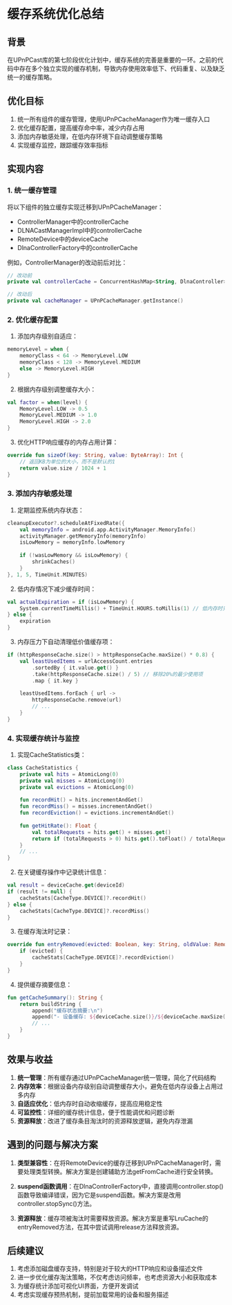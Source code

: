 # 缓存系统优化总结

## 背景

在UPnPCast库的第七阶段优化计划中，缓存系统的完善是重要的一环。之前的代码中存在多个独立实现的缓存机制，导致内存使用效率低下、代码重复、以及缺乏统一的缓存策略。

## 优化目标

1. 统一所有组件的缓存管理，使用UPnPCacheManager作为唯一缓存入口
2. 优化缓存配置，提高缓存命中率，减少内存占用
3. 添加内存敏感处理，在低内存环境下自动调整缓存策略
4. 实现缓存监控，跟踪缓存效率指标

## 实现内容

### 1. 统一缓存管理

将以下组件的独立缓存实现迁移到UPnPCacheManager：

- ControllerManager中的controllerCache
- DLNACastManagerImpl中的controllerCache
- RemoteDevice中的deviceCache
- DlnaControllerFactory中的controllerCache

例如，ControllerManager的改动前后对比：

```kotlin
// 改动前
private val controllerCache = ConcurrentHashMap<String, DlnaController>()

// 改动后
private val cacheManager = UPnPCacheManager.getInstance()
```

### 2. 优化缓存配置

1. 添加内存级别自适应：
```kotlin
memoryLevel = when {
    memoryClass < 64 -> MemoryLevel.LOW
    memoryClass < 128 -> MemoryLevel.MEDIUM
    else -> MemoryLevel.HIGH
}
```

2. 根据内存级别调整缓存大小：
```kotlin
val factor = when(level) {
    MemoryLevel.LOW -> 0.5
    MemoryLevel.MEDIUM -> 1.0
    MemoryLevel.HIGH -> 2.0
}
```

3. 优化HTTP响应缓存的内存占用计算：
```kotlin
override fun sizeOf(key: String, value: ByteArray): Int {
    // 返回KB为单位的大小，而不是默认的1
    return value.size / 1024 + 1
}
```

### 3. 添加内存敏感处理

1. 定期监控系统内存状态：
```kotlin
cleanupExecutor?.scheduleAtFixedRate({
    val memoryInfo = android.app.ActivityManager.MemoryInfo()
    activityManager.getMemoryInfo(memoryInfo)
    isLowMemory = memoryInfo.lowMemory
    
    if (!wasLowMemory && isLowMemory) {
        shrinkCaches()
    }
}, 1, 5, TimeUnit.MINUTES)
```

2. 低内存情况下减少缓存时间：
```kotlin
val actualExpiration = if (isLowMemory) {
    System.currentTimeMillis() + TimeUnit.HOURS.toMillis(1) // 低内存时只缓存1小时
} else {
    expiration
}
```

3. 内存压力下自动清理低价值缓存项：
```kotlin
if (httpResponseCache.size() > httpResponseCache.maxSize() * 0.8) {
    val leastUsedItems = urlAccessCount.entries
        .sortedBy { it.value.get() }
        .take(httpResponseCache.size() / 5) // 移除20%的最少使用项
        .map { it.key }
    
    leastUsedItems.forEach { url ->
        httpResponseCache.remove(url)
        // ...
    }
}
```

### 4. 实现缓存统计与监控

1. 实现CacheStatistics类：
```kotlin
class CacheStatistics {
    private val hits = AtomicLong(0)
    private val misses = AtomicLong(0)
    private val evictions = AtomicLong(0)
    
    fun recordHit() = hits.incrementAndGet()
    fun recordMiss() = misses.incrementAndGet()
    fun recordEviction() = evictions.incrementAndGet()
    
    fun getHitRate(): Float {
        val totalRequests = hits.get() + misses.get()
        return if (totalRequests > 0) hits.get().toFloat() / totalRequests else 0f
    }
    // ...
}
```

2. 在关键缓存操作中记录统计信息：
```kotlin
val result = deviceCache.get(deviceId)
if (result != null) {
    cacheStats[CacheType.DEVICE]?.recordHit()
} else {
    cacheStats[CacheType.DEVICE]?.recordMiss()
}
```

3. 在缓存淘汰时记录：
```kotlin
override fun entryRemoved(evicted: Boolean, key: String, oldValue: RemoteDevice, newValue: RemoteDevice?) {
    if (evicted) {
        cacheStats[CacheType.DEVICE]?.recordEviction()
    }
}
```

4. 提供缓存摘要信息：
```kotlin
fun getCacheSummary(): String {
    return buildString {
        append("缓存状态摘要:\n")
        append("- 设备缓存: ${deviceCache.size()}/${deviceCache.maxSize()} (命中率: ${formatPercent(cacheStats[CacheType.DEVICE]?.getHitRate() ?: 0f)})\n")
        // ...
    }
}
```

## 效果与收益

1. **统一管理**：所有缓存通过UPnPCacheManager统一管理，简化了代码结构
2. **内存效率**：根据设备内存级别自动调整缓存大小，避免在低内存设备上占用过多内存
3. **自适应优化**：低内存时自动收缩缓存，提高应用稳定性
4. **可监控性**：详细的缓存统计信息，便于性能调优和问题诊断
5. **资源释放**：改进了缓存条目淘汰时的资源释放逻辑，避免内存泄漏

## 遇到的问题与解决方案

1. **类型兼容性**：在将RemoteDevice的缓存迁移到UPnPCacheManager时，需要处理类型转换。解决方案是创建辅助方法getFromCache进行安全转换。

2. **suspend函数调用**：在DlnaControllerFactory中，直接调用controller.stop()函数导致编译错误，因为它是suspend函数。解决方案是改用controller.stopSync()方法。

3. **资源释放**：缓存项被淘汰时需要释放资源。解决方案是重写LruCache的entryRemoved方法，在其中尝试调用release方法释放资源。

## 后续建议

1. 考虑添加磁盘缓存支持，特别是对于较大的HTTP响应和设备描述文件
2. 进一步优化缓存淘汰策略，不仅考虑访问频率，也考虑资源大小和获取成本
3. 为缓存统计添加可视化UI界面，方便开发调试
4. 考虑实现缓存预热机制，提前加载常用的设备和服务描述 